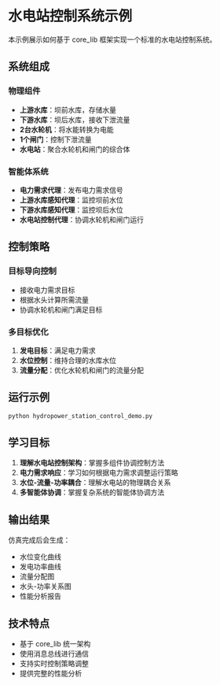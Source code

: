 # 水电站控制系统示例

本示例展示如何基于 core_lib 框架实现一个标准的水电站控制系统。

## 系统组成

### 物理组件
- **上游水库**：坝前水库，存储水量
- **下游水库**：坝后水库，接收下泄流量
- **2台水轮机**：将水能转换为电能
- **1个闸门**：控制下泄流量
- **水电站**：聚合水轮机和闸门的综合体

### 智能体系统
- **电力需求代理**：发布电力需求信号
- **上游水库感知代理**：监控坝前水位
- **下游水库感知代理**：监控坝后水位
- **水电站控制代理**：协调水轮机和闸门运行

## 控制策略

### 目标导向控制
- 接收电力需求目标
- 根据水头计算所需流量
- 协调水轮机和闸门满足目标

### 多目标优化
1. **发电目标**：满足电力需求
2. **水位控制**：维持合理的水库水位
3. **流量分配**：优化水轮机和闸门的流量分配

## 运行示例

```bash
python hydropower_station_control_demo.py
```

## 学习目标

1. **理解水电站控制架构**：掌握多组件协调控制方法
2. **电力需求响应**：学习如何根据电力需求调整运行策略
3. **水位-流量-功率耦合**：理解水电站的物理耦合关系
4. **多智能体协调**：掌握复杂系统的智能体协调方法

## 输出结果

仿真完成后会生成：
- 水位变化曲线
- 发电功率曲线
- 流量分配图
- 水头-功率关系图
- 性能分析报告

## 技术特点

- 基于 core_lib 统一架构
- 使用消息总线进行通信
- 支持实时控制策略调整
- 提供完整的性能分析
